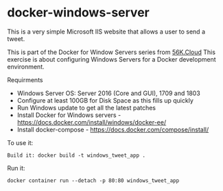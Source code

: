# docker-windows-server

This is a very simple Microsoft IIS website that allows a user to send a tweet. 

This is part of the Docker for Window Servers series from [56K.Cloud](www.56k.cloud) This exercise is about configuring Windows Servers for a Docker development environment.

Requirments

* Windows Server OS: Server 2016 (Core and GUI), 1709 and 1803
* Configure at least 100GB for Disk Space as this fills up quickly
* Run Windows update to get all the latest patches
* Install Docker for Windows servers - https://docs.docker.com/install/windows/docker-ee/
* Install docker-compose - https://docs.docker.com/compose/install/

To use it:

```Build it: docker build -t windows_tweet_app . ```

Run it: 

```docker container run --detach -p 80:80 windows_tweet_app```